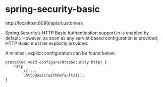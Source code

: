 # spring-security-basic

http://localhost:8080/apis/customers

Spring Security’s HTTP Basic Authentication support in is enabled by default. However, as soon as any servlet based configuration is provided, HTTP Basic must be explicitly provided.

A minimal, explicit configuration can be found below:
````
protected void configure(HttpSecurity http) {
    http
        // ...
        .httpBasic(withDefaults());
}
````
